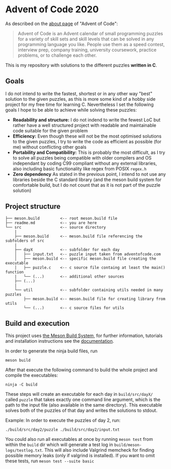 # Advent of Code 2020

As described on the [about page](https://adventofcode.com/about) of "Advent of Code":

>Advent of Code is an Advent calendar of small programming puzzles for a variety of skill sets and skill levels that can be solved in any 
>programming language you like. People use them as a speed contest, interview prep, company training, university coursework, practice problems, or 
>to challenge each other.

This is my repository with solutions to the different puzzles **written in C**.

## Goals

I do not intend to write the fastest, shortest or in any other way "best" solution to the given puzzles, as this is more some kind of a hobby side 
project for my free time for learning C. Nevertheless I set the following goals I hope to be able to achieve while solving these puzzles:

* **Readability and structure:** I do not indend to write the fewest LoC but rather have a well structured project with readable and maintainable 
code suitable for the given problem
* **Efficiency:** Even though these will not be the most optimised solutions to the given puzzles, I try to write the code as efficient as 
possible (for me) without conflicting other goals
* **Portability and Compatibility:** This is probably the most difficult, as I try to solve all puzzles being compatible with older compilers and 
OS independant by coding C99 compliant without any external libraries, also including basic functionality like regex from POSIX `regex.h`
* **Zero dependency** As stated in the previous point, I intend to not use any libraries beside the C standard library (and the meson build system 
for comfortable build, but I do not count that as it is not part of the puzzle solution)

## Project structure

```
├── meson.build         <-- root meson.build file
├── readme.md           <-- you are here
└── src                 <-- source directory
    |
    ├── meson.build     <-- meson.build file referencing the subfolders of src
    |
    ├── dayX            <-- subfolder for each day
    │   ├── input.txt   <-- puzzle input taken from adventofcode.com
    │   ├── meson.build <-- specific meson.build file creating the executable
    │   ├── puzzle.c    <-- c source file containg at least the main() function 
    |   └── (...)       <-- additional other sources
    ├── (...)
    |
    └── util            <-- subfolder containing utils needed in many puzzles
        ├── meson.build <-- meson.build file for creating library from utils
        └── (...)       <-- c source files for utils
```
## Build and execution

This project uses [the Meson Build System](https://mesonbuild.com/index.html),
for further information, tutorials and installation instructions see the [documentation]((https://mesonbuild.com/index.html)).

In order to generate the ninja build files, run
```
meson build
```

After that execute the following command to build the whole project and compile the executables:
```
ninja -C build
```

These steps will create an executable for each day in `build/src/dayX/` called `puzzle` that takes exactly one command line argument, which is the
path to the input file (also available in the same directory). This executable solves both of the puzzles of that day and writes the solutions to
stdout.

Example: In order to execute the puzzles of day 2, run:
```
./build/src/day2/puzzle ./build/src/day2/input.txt
```

You could also run all executables at once by running `meson test` from within the `build` dir which will generate a test log in `build/meson-logs/testlog.txt`. This will also include Valgrind memcheck for finding possible memory leaks (only if valgrind is installed). If you want to omit these tests, run `meson test --suite basic`